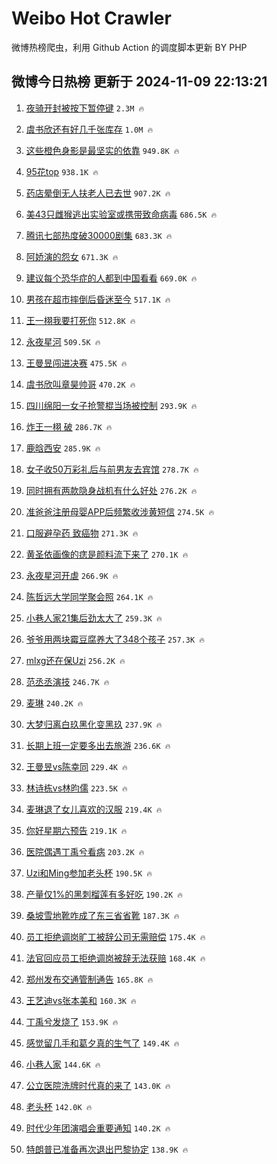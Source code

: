 # Weibo Hot Crawler 



微博热榜爬虫，利用 Github Action 的调度脚本更新 BY PHP 


## 微博今日热榜 更新于 2024-11-09 22:13:21 
1. [夜骑开封被按下暂停键](https://s.weibo.com/weibo?q=%23%E5%A4%9C%E9%AA%91%E5%BC%80%E5%B0%81%E8%A2%AB%E6%8C%89%E4%B8%8B%E6%9A%82%E5%81%9C%E9%94%AE%23&t=31&band_rank=1&Refer=top) `2.3M 🔥` 

1. [虞书欣还有好几千张库存](https://s.weibo.com/weibo?q=%23%E8%99%9E%E4%B9%A6%E6%AC%A3%E8%BF%98%E6%9C%89%E5%A5%BD%E5%87%A0%E5%8D%83%E5%BC%A0%E5%BA%93%E5%AD%98%23&t=31&band_rank=2&Refer=top) `1.0M 🔥` 

1. [这些橙色身影是最坚实的依靠](https://s.weibo.com/weibo?q=%23%E8%BF%99%E4%BA%9B%E6%A9%99%E8%89%B2%E8%BA%AB%E5%BD%B1%E6%98%AF%E6%9C%80%E5%9D%9A%E5%AE%9E%E7%9A%84%E4%BE%9D%E9%9D%A0%23&t=31&band_rank=3&Refer=top) `949.8K 🔥` 

1. [95花top](https://s.weibo.com/weibo?q=95%E8%8A%B1top&t=31&band_rank=4&Refer=top) `938.1K 🔥` 

1. [药店晕倒无人扶老人已去世](https://s.weibo.com/weibo?q=%23%E8%8D%AF%E5%BA%97%E6%99%95%E5%80%92%E6%97%A0%E4%BA%BA%E6%89%B6%E8%80%81%E4%BA%BA%E5%B7%B2%E5%8E%BB%E4%B8%96%23&t=31&band_rank=5&Refer=top) `907.2K 🔥` 

1. [美43只雌猴逃出实验室或携带致命病毒](https://s.weibo.com/weibo?q=%23%E7%BE%8E43%E5%8F%AA%E9%9B%8C%E7%8C%B4%E9%80%83%E5%87%BA%E5%AE%9E%E9%AA%8C%E5%AE%A4%E6%88%96%E6%90%BA%E5%B8%A6%E8%87%B4%E5%91%BD%E7%97%85%E6%AF%92%23&t=31&band_rank=6&Refer=top) `686.5K 🔥` 

1. [腾讯七部热度破30000剧集](https://s.weibo.com/weibo?q=%23%E8%85%BE%E8%AE%AF%E4%B8%83%E9%83%A8%E7%83%AD%E5%BA%A6%E7%A0%B430000%E5%89%A7%E9%9B%86%23&t=31&band_rank=7&Refer=top) `683.3K 🔥` 

1. [阿娇演的怨女](https://s.weibo.com/weibo?q=%23%E9%98%BF%E5%A8%87%E6%BC%94%E7%9A%84%E6%80%A8%E5%A5%B3%23&t=31&band_rank=8&Refer=top) `671.3K 🔥` 

1. [建议每个恐华症的人都到中国看看](https://s.weibo.com/weibo?q=%23%E5%BB%BA%E8%AE%AE%E6%AF%8F%E4%B8%AA%E6%81%90%E5%8D%8E%E7%97%87%E7%9A%84%E4%BA%BA%E9%83%BD%E5%88%B0%E4%B8%AD%E5%9B%BD%E7%9C%8B%E7%9C%8B%23&t=31&band_rank=9&Refer=top) `669.0K 🔥` 

1. [男孩在超市摔倒后昏迷至今](https://s.weibo.com/weibo?q=%23%E7%94%B7%E5%AD%A9%E5%9C%A8%E8%B6%85%E5%B8%82%E6%91%94%E5%80%92%E5%90%8E%E6%98%8F%E8%BF%B7%E8%87%B3%E4%BB%8A%23&t=31&band_rank=10&Refer=top) `517.1K 🔥` 

1. [王一栩我要打死你](https://s.weibo.com/weibo?q=%E7%8E%8B%E4%B8%80%E6%A0%A9%E6%88%91%E8%A6%81%E6%89%93%E6%AD%BB%E4%BD%A0&t=31&band_rank=11&Refer=top) `512.8K 🔥` 

1. [永夜星河](https://s.weibo.com/weibo?q=%E6%B0%B8%E5%A4%9C%E6%98%9F%E6%B2%B3&t=31&band_rank=12&Refer=top) `509.5K 🔥` 

1. [王曼昱闯进决赛](https://s.weibo.com/weibo?q=%23%E7%8E%8B%E6%9B%BC%E6%98%B1%E9%97%AF%E8%BF%9B%E5%86%B3%E8%B5%9B%23&t=31&band_rank=13&Refer=top) `475.5K 🔥` 

1. [虞书欣叫章昊帅哥](https://s.weibo.com/weibo?q=%23%E8%99%9E%E4%B9%A6%E6%AC%A3%E5%8F%AB%E7%AB%A0%E6%98%8A%E5%B8%85%E5%93%A5%23&t=31&band_rank=14&Refer=top) `470.2K 🔥` 

1. [四川绵阳一女子抢警棍当场被控制](https://s.weibo.com/weibo?q=%23%E5%9B%9B%E5%B7%9D%E7%BB%B5%E9%98%B3%E4%B8%80%E5%A5%B3%E5%AD%90%E6%8A%A2%E8%AD%A6%E6%A3%8D%E5%BD%93%E5%9C%BA%E8%A2%AB%E6%8E%A7%E5%88%B6%23&t=31&band_rank=15&Refer=top) `293.9K 🔥` 

1. [炸王一栩 破](https://s.weibo.com/weibo?q=%E7%82%B8%E7%8E%8B%E4%B8%80%E6%A0%A9%20%E7%A0%B4&t=31&band_rank=16&Refer=top) `286.7K 🔥` 

1. [鹿晗西安](https://s.weibo.com/weibo?q=%E9%B9%BF%E6%99%97%E8%A5%BF%E5%AE%89&t=31&band_rank=17&Refer=top) `285.9K 🔥` 

1. [女子收50万彩礼后与前男友去宾馆](https://s.weibo.com/weibo?q=%23%E5%A5%B3%E5%AD%90%E6%94%B650%E4%B8%87%E5%BD%A9%E7%A4%BC%E5%90%8E%E4%B8%8E%E5%89%8D%E7%94%B7%E5%8F%8B%E5%8E%BB%E5%AE%BE%E9%A6%86%23&t=31&band_rank=18&Refer=top) `278.7K 🔥` 

1. [同时拥有两款隐身战机有什么好处](https://s.weibo.com/weibo?q=%23%E5%90%8C%E6%97%B6%E6%8B%A5%E6%9C%89%E4%B8%A4%E6%AC%BE%E9%9A%90%E8%BA%AB%E6%88%98%E6%9C%BA%E6%9C%89%E4%BB%80%E4%B9%88%E5%A5%BD%E5%A4%84%23&t=31&band_rank=19&Refer=top) `276.2K 🔥` 

1. [准爸爸注册母婴APP后频繁收涉黄短信](https://s.weibo.com/weibo?q=%23%E5%87%86%E7%88%B8%E7%88%B8%E6%B3%A8%E5%86%8C%E6%AF%8D%E5%A9%B4APP%E5%90%8E%E9%A2%91%E7%B9%81%E6%94%B6%E6%B6%89%E9%BB%84%E7%9F%AD%E4%BF%A1%23&t=31&band_rank=20&Refer=top) `274.5K 🔥` 

1. [口服避孕药 致癌物](https://s.weibo.com/weibo?q=%E5%8F%A3%E6%9C%8D%E9%81%BF%E5%AD%95%E8%8D%AF%20%E8%87%B4%E7%99%8C%E7%89%A9&t=31&band_rank=21&Refer=top) `271.3K 🔥` 

1. [黄圣依画像的痣是颜料流下来了](https://s.weibo.com/weibo?q=%23%E9%BB%84%E5%9C%A3%E4%BE%9D%E7%94%BB%E5%83%8F%E7%9A%84%E7%97%A3%E6%98%AF%E9%A2%9C%E6%96%99%E6%B5%81%E4%B8%8B%E6%9D%A5%E4%BA%86%23&t=31&band_rank=22&Refer=top) `270.1K 🔥` 

1. [永夜星河开虐](https://s.weibo.com/weibo?q=%E6%B0%B8%E5%A4%9C%E6%98%9F%E6%B2%B3%E5%BC%80%E8%99%90&t=31&band_rank=23&Refer=top) `266.9K 🔥` 

1. [陈哲远大学同学聚会照](https://s.weibo.com/weibo?q=%23%E9%99%88%E5%93%B2%E8%BF%9C%E5%A4%A7%E5%AD%A6%E5%90%8C%E5%AD%A6%E8%81%9A%E4%BC%9A%E7%85%A7%23&t=31&band_rank=24&Refer=top) `264.1K 🔥` 

1. [小巷人家21集后劲太大了](https://s.weibo.com/weibo?q=%E5%B0%8F%E5%B7%B7%E4%BA%BA%E5%AE%B621%E9%9B%86%E5%90%8E%E5%8A%B2%E5%A4%AA%E5%A4%A7%E4%BA%86&t=31&band_rank=25&Refer=top) `259.3K 🔥` 

1. [爷爷用两块霉豆腐养大了348个孩子](https://s.weibo.com/weibo?q=%E7%88%B7%E7%88%B7%E7%94%A8%E4%B8%A4%E5%9D%97%E9%9C%89%E8%B1%86%E8%85%90%E5%85%BB%E5%A4%A7%E4%BA%86348%E4%B8%AA%E5%AD%A9%E5%AD%90&t=31&band_rank=26&Refer=top) `257.3K 🔥` 

1. [mlxg还在保Uzi](https://s.weibo.com/weibo?q=%23mlxg%E8%BF%98%E5%9C%A8%E4%BF%9DUzi%23&t=31&band_rank=27&Refer=top) `256.2K 🔥` 

1. [范丞丞演技](https://s.weibo.com/weibo?q=%23%E8%8C%83%E4%B8%9E%E4%B8%9E%E6%BC%94%E6%8A%80%23&t=31&band_rank=28&Refer=top) `246.7K 🔥` 

1. [麦琳](https://s.weibo.com/weibo?q=%E9%BA%A6%E7%90%B3&t=31&band_rank=29&Refer=top) `240.2K 🔥` 

1. [大梦归离白玖黑化变黑玖](https://s.weibo.com/weibo?q=%E5%A4%A7%E6%A2%A6%E5%BD%92%E7%A6%BB%E7%99%BD%E7%8E%96%E9%BB%91%E5%8C%96%E5%8F%98%E9%BB%91%E7%8E%96&t=31&band_rank=30&Refer=top) `237.9K 🔥` 

1. [长期上班一定要多出去旅游](https://s.weibo.com/weibo?q=%23%E9%95%BF%E6%9C%9F%E4%B8%8A%E7%8F%AD%E4%B8%80%E5%AE%9A%E8%A6%81%E5%A4%9A%E5%87%BA%E5%8E%BB%E6%97%85%E6%B8%B8%23&t=31&band_rank=31&Refer=top) `236.6K 🔥` 

1. [王曼昱vs陈幸同](https://s.weibo.com/weibo?q=%23%E7%8E%8B%E6%9B%BC%E6%98%B1vs%E9%99%88%E5%B9%B8%E5%90%8C%23&t=31&band_rank=32&Refer=top) `229.4K 🔥` 

1. [林诗栋vs林昀儒](https://s.weibo.com/weibo?q=%23%E6%9E%97%E8%AF%97%E6%A0%8Bvs%E6%9E%97%E6%98%80%E5%84%92%23&t=31&band_rank=33&Refer=top) `223.5K 🔥` 

1. [麦琳退了女儿喜欢的汉服](https://s.weibo.com/weibo?q=%23%E9%BA%A6%E7%90%B3%E9%80%80%E4%BA%86%E5%A5%B3%E5%84%BF%E5%96%9C%E6%AC%A2%E7%9A%84%E6%B1%89%E6%9C%8D%23&t=31&band_rank=34&Refer=top) `219.4K 🔥` 

1. [你好星期六预告](https://s.weibo.com/weibo?q=%E4%BD%A0%E5%A5%BD%E6%98%9F%E6%9C%9F%E5%85%AD%E9%A2%84%E5%91%8A&t=31&band_rank=35&Refer=top) `219.1K 🔥` 

1. [医院偶遇丁禹兮看病](https://s.weibo.com/weibo?q=%23%E5%8C%BB%E9%99%A2%E5%81%B6%E9%81%87%E4%B8%81%E7%A6%B9%E5%85%AE%E7%9C%8B%E7%97%85%23&t=31&band_rank=36&Refer=top) `203.2K 🔥` 

1. [Uzi和Ming参加老头杯](https://s.weibo.com/weibo?q=%23Uzi%E5%92%8CMing%E5%8F%82%E5%8A%A0%E8%80%81%E5%A4%B4%E6%9D%AF%23&t=31&band_rank=37&Refer=top) `190.5K 🔥` 

1. [产量仅1%的黑刺榴莲有多好吃](https://s.weibo.com/weibo?q=%23%E4%BA%A7%E9%87%8F%E4%BB%851%25%E7%9A%84%E9%BB%91%E5%88%BA%E6%A6%B4%E8%8E%B2%E6%9C%89%E5%A4%9A%E5%A5%BD%E5%90%83%23&t=31&band_rank=38&Refer=top) `190.2K 🔥` 

1. [桑坡雪地靴咋成了东三省省靴](https://s.weibo.com/weibo?q=%23%E6%A1%91%E5%9D%A1%E9%9B%AA%E5%9C%B0%E9%9D%B4%E5%92%8B%E6%88%90%E4%BA%86%E4%B8%9C%E4%B8%89%E7%9C%81%E7%9C%81%E9%9D%B4%23&t=31&band_rank=39&Refer=top) `187.3K 🔥` 

1. [员工拒绝调岗旷工被辞公司无需赔偿](https://s.weibo.com/weibo?q=%23%E5%91%98%E5%B7%A5%E6%8B%92%E7%BB%9D%E8%B0%83%E5%B2%97%E6%97%B7%E5%B7%A5%E8%A2%AB%E8%BE%9E%E5%85%AC%E5%8F%B8%E6%97%A0%E9%9C%80%E8%B5%94%E5%81%BF%23&t=31&band_rank=40&Refer=top) `175.4K 🔥` 

1. [法官回应员工拒绝调岗被辞无法获赔](https://s.weibo.com/weibo?q=%23%E6%B3%95%E5%AE%98%E5%9B%9E%E5%BA%94%E5%91%98%E5%B7%A5%E6%8B%92%E7%BB%9D%E8%B0%83%E5%B2%97%E8%A2%AB%E8%BE%9E%E6%97%A0%E6%B3%95%E8%8E%B7%E8%B5%94%23&t=31&band_rank=41&Refer=top) `168.4K 🔥` 

1. [郑州发布交通管制通告](https://s.weibo.com/weibo?q=%23%E9%83%91%E5%B7%9E%E5%8F%91%E5%B8%83%E4%BA%A4%E9%80%9A%E7%AE%A1%E5%88%B6%E9%80%9A%E5%91%8A%23&t=31&band_rank=42&Refer=top) `165.8K 🔥` 

1. [王艺迪vs张本美和](https://s.weibo.com/weibo?q=%23%E7%8E%8B%E8%89%BA%E8%BF%AAvs%E5%BC%A0%E6%9C%AC%E7%BE%8E%E5%92%8C%23&t=31&band_rank=43&Refer=top) `160.3K 🔥` 

1. [丁禹兮发烧了](https://s.weibo.com/weibo?q=%23%E4%B8%81%E7%A6%B9%E5%85%AE%E5%8F%91%E7%83%A7%E4%BA%86%23&t=31&band_rank=44&Refer=top) `153.9K 🔥` 

1. [感觉留几手和葛夕真的生气了](https://s.weibo.com/weibo?q=%23%E6%84%9F%E8%A7%89%E7%95%99%E5%87%A0%E6%89%8B%E5%92%8C%E8%91%9B%E5%A4%95%E7%9C%9F%E7%9A%84%E7%94%9F%E6%B0%94%E4%BA%86%23&t=31&band_rank=45&Refer=top) `149.4K 🔥` 

1. [小巷人家](https://s.weibo.com/weibo?q=%E5%B0%8F%E5%B7%B7%E4%BA%BA%E5%AE%B6&t=31&band_rank=46&Refer=top) `144.6K 🔥` 

1. [公立医院洗牌时代真的来了](https://s.weibo.com/weibo?q=%23%E5%85%AC%E7%AB%8B%E5%8C%BB%E9%99%A2%E6%B4%97%E7%89%8C%E6%97%B6%E4%BB%A3%E7%9C%9F%E7%9A%84%E6%9D%A5%E4%BA%86%23&t=31&band_rank=47&Refer=top) `143.0K 🔥` 

1. [老头杯](https://s.weibo.com/weibo?q=%E8%80%81%E5%A4%B4%E6%9D%AF&t=31&band_rank=48&Refer=top) `142.0K 🔥` 

1. [时代少年团演唱会重要通知](https://s.weibo.com/weibo?q=%23%E6%97%B6%E4%BB%A3%E5%B0%91%E5%B9%B4%E5%9B%A2%E6%BC%94%E5%94%B1%E4%BC%9A%E9%87%8D%E8%A6%81%E9%80%9A%E7%9F%A5%23&t=31&band_rank=49&Refer=top) `140.2K 🔥` 

1. [特朗普已准备再次退出巴黎协定](https://s.weibo.com/weibo?q=%23%E7%89%B9%E6%9C%97%E6%99%AE%E5%B7%B2%E5%87%86%E5%A4%87%E5%86%8D%E6%AC%A1%E9%80%80%E5%87%BA%E5%B7%B4%E9%BB%8E%E5%8D%8F%E5%AE%9A%23&t=31&band_rank=50&Refer=top) `138.9K 🔥` 

